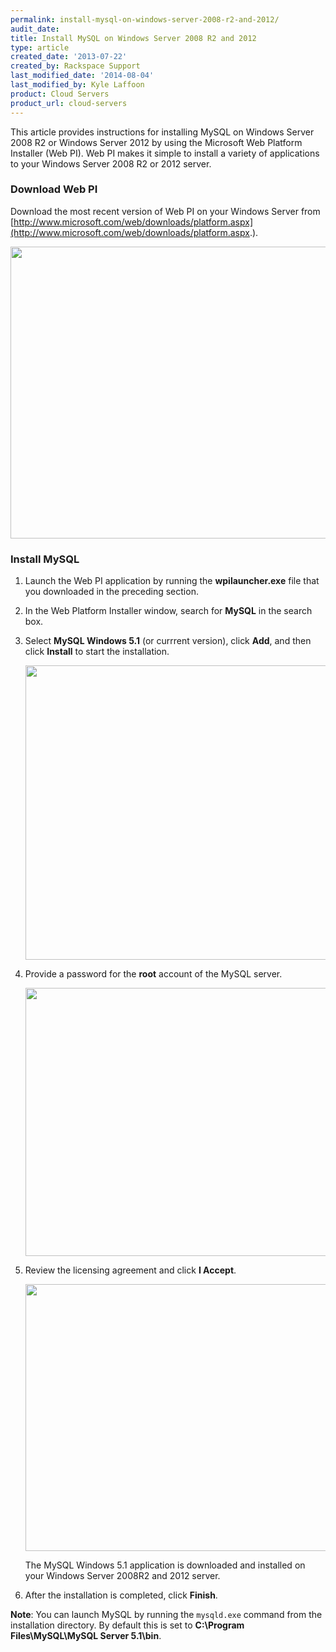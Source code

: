 ```yaml
---
permalink: install-mysql-on-windows-server-2008-r2-and-2012/
audit_date:
title: Install MySQL on Windows Server 2008 R2 and 2012
type: article
created_date: '2013-07-22'
created_by: Rackspace Support
last_modified_date: '2014-08-04'
last_modified_by: Kyle Laffoon
product: Cloud Servers
product_url: cloud-servers
---
```


This article provides instructions for installing MySQL on Windows Server
2008 R2 or Windows Server 2012 by using the Microsoft Web Platform
Installer (Web PI). Web PI makes it simple to install a variety of
applications to your Windows Server 2008 R2 or 2012
server.

### Download Web PI

Download the most recent version of Web PI on your Windows Server from
[http://www.microsoft.com/web/downloads/platform.aspx](http://www.microsoft.com/web/downloads/platform.aspx.).

<img src="{% asset_path cloud-servers/install-mysql-on-windows-server-2008-r2-and-2012/pi_download.png %}" width="623" height="467" /></span>

### Install MySQL

1.  Launch the Web PI application by running the **wpilauncher.exe** file that
    you downloaded in the preceding section.
2.  In the Web Platform Installer window, search for **MySQL** in the
    search box.
3.  Select **MySQL Windows 5.1** (or currrent version), click **Add**, and then
    click **Install** to start the installation.

    <img src="{% asset_path cloud-servers/install-mysql-on-windows-server-2008-r2-and-2012/install.png %}" width="629" height="471" />

4.  Provide a password for the **root** account of the MySQL server.

    <img src="{% asset_path cloud-servers/install-mysql-on-windows-server-2008-r2-and-2012/password.png %}" width="624" height="429" />

5.  Review the licensing agreement and click **I Accept**.

    <img src="{% asset_path cloud-servers/install-mysql-on-windows-server-2008-r2-and-2012/license.png %}" width="623" height="427" />

    The MySQL Windows 5.1 application is downloaded and installed on
    your Windows Server 2008R2 and 2012 server.

6.  After the installation is completed, click **Finish**.

**Note**: You can launch MySQL by running the `mysqld.exe` command from
the installation directory. By default this is set to **C:\\Program
Files\\MySQL\\MySQL Server 5.1\\bin**.
